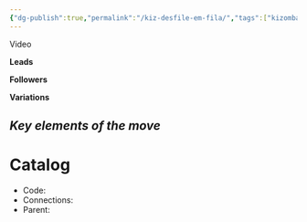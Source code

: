```yaml
---
{"dg-publish":true,"permalink":"/kiz-desfile-em-fila/","tags":["kizomba/step","todo"],"created":"2025-01-29T14:47:10.821-05:00","updated":"2025-01-29T14:47:27.906-05:00"}
---
```



Video

**Leads**

**Followers**

**Variations**

*Key elements of the move*
- 

# Catalog

- Code: 
- Connections: 
- Parent: 